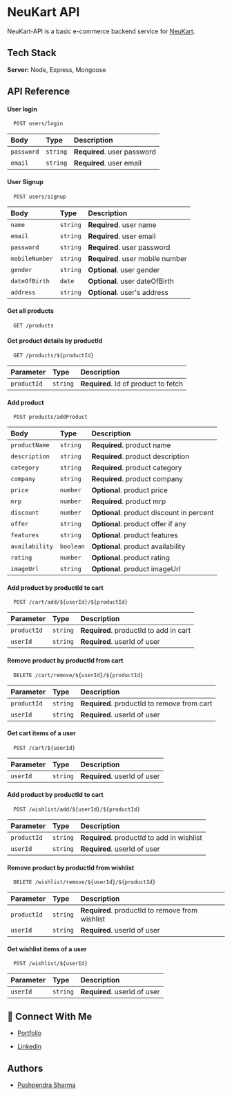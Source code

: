 # NeuKart API

NeuKart-API is a basic e-commerce backend service for [NeuKart](https://github.com/Pushpendra-Sharma/neu-kart).

## Tech Stack

**Server:** Node, Express, Mongoose

## API Reference

#### User login

```http
  POST users/login
```

| Body       | Type     | Description                 |
| :--------- | :------- | :-------------------------- |
| `password` | `string` | **Required**. user password |
| `email`    | `string` | **Required**. user email    |

#### User Signup

```http
  POST users/signup
```

| Body           | Type     | Description                      |
| :------------- | :------- | :------------------------------- |
| `name`         | `string` | **Required**. user name          |
| `email`        | `string` | **Required**. user email         |
| `password`     | `string` | **Required**. user password      |
| `mobileNumber` | `string` | **Required**. user mobile number |
| `gender`       | `string` | **Optional**. user gender        |
| `dateOfBirth`  | `date`   | **Optional**. user dateOfBirth   |
| `address`      | `string` | **Optional**. user's address     |

#### Get all products

```http
  GET /products
```

#### Get product details by productId

```http
  GET /products/${productId}
```

| Parameter   | Type     | Description                          |
| :---------- | :------- | :----------------------------------- |
| `productId` | `string` | **Required**. Id of product to fetch |

#### Add product

```http
  POST products/addProduct
```

| Body           | Type      | Description                               |
| :------------- | :-------- | :---------------------------------------- |
| `productName`  | `string`  | **Required**. product name                |
| `description`  | `string`  | **Required**. product description         |
| `category`     | `string`  | **Required**. product category            |
| `company`      | `string`  | **Required**. product company             |
| `price`        | `number`  | **Optional**. product price               |
| `mrp`          | `number`  | **Required**. product mrp                 |
| `discount`     | `number`  | **Optional**. product discount in percent |
| `offer`        | `string`  | **Optional**. product offer if any        |
| `features`     | `string`  | **Optional**. product features            |
| `availability` | `boolean` | **Optional**. product availability        |
| `rating`       | `number`  | **Optional**. product rating              |
| `imageUrl`     | `string`  | **Optional**. product imageUrl            |

#### Add product by productId to cart

```http
  POST /cart/add/${userId}/${productId}
```

| Parameter   | Type     | Description                            |
| :---------- | :------- | :------------------------------------- |
| `productId` | `string` | **Required**. productId to add in cart |
| `userId`    | `string` | **Required**. userId of user           |

#### Remove product by productId from cart

```http
  DELETE /cart/remove/${userId}/${productId}
```

| Parameter   | Type     | Description                                 |
| :---------- | :------- | :------------------------------------------ |
| `productId` | `string` | **Required**. productId to remove from cart |
| `userId`    | `string` | **Required**. userId of user                |

#### Get cart items of a user

```http
  POST /cart/${userId}
```

| Parameter | Type     | Description                  |
| :-------- | :------- | :--------------------------- |
| `userId`  | `string` | **Required**. userId of user |

#### Add product by productId to cart

```http
  POST /wishlist/add/${userId}/${productId}
```

| Parameter   | Type     | Description                                |
| :---------- | :------- | :----------------------------------------- |
| `productId` | `string` | **Required**. productId to add in wishlist |
| `userId`    | `string` | **Required**. userId of user               |

#### Remove product by productId from wishlist

```http
  DELETE /wishlist/remove/${userId}/${productId}
```

| Parameter   | Type     | Description                                     |
| :---------- | :------- | :---------------------------------------------- |
| `productId` | `string` | **Required**. productId to remove from wishlist |
| `userId`    | `string` | **Required**. userId of user                    |

#### Get wishlist items of a user

```http
  POST /wishlist/${userId}
```

| Parameter | Type     | Description                  |
| :-------- | :------- | :--------------------------- |
| `userId`  | `string` | **Required**. userId of user |

## 🔗 Connect With Me

- [Portfolio](https://pushpendra-sharma.netlify.app/)

- [Linkedin](https://www.linkedin.com/in/ietl-pushpendra-sharma/)

## Authors

- [Pushpendra Sharma](https://github.com/Pushpendra-Sharma)
